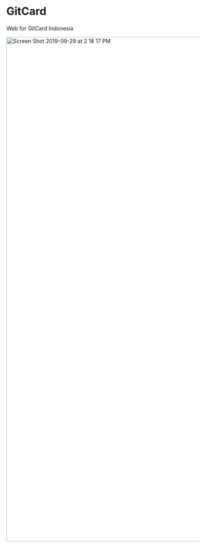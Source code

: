 # GitCard

Web for GitCard Indonesia

<img width="1314" alt="Screen Shot 2019-09-29 at 2 18 17 PM" src="https://user-images.githubusercontent.com/7658554/65828347-17117c00-e2c4-11e9-815f-b854c4826537.png">
